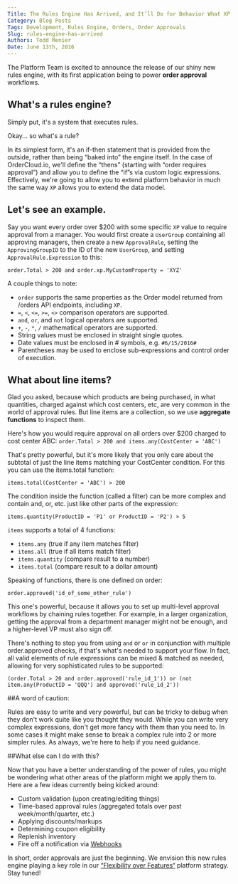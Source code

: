 ```yaml
---
Title: The Rules Engine Has Arrived, and It’ll Do for Behavior What XP Did for Data
Category: Blog Posts
Tags: Development, Rules Engine, Orders, Order Approvals
Slug: rules-engine-has-arrived
Authors: Todd Menier
Date: June 13th, 2016
---
```


The Platform Team is excited to announce the release of our shiny new rules engine, with its first application being to power **order approval** workflows.

## What's a rules engine?

Simply put, it's a system that executes rules. 

Okay... so what's a rule? 

In its simplest form, it's an if-then statement that is provided from the outside, rather than being “baked into” the engine itself. In the case of OrderCloud.io, we'll define the “thens” (starting with “order requires approval”) and allow you to define the “if”s via custom logic expressions. Effectively, we're going to allow you to extend platform behavior in much the same way `XP` allows you to extend the data model.

## Let's see an example.

Say you want every order over $200 with some specific `XP` value to require approval from a manager. You would first create a `UserGroup` containing all approving managers, then create a new `ApprovalRule`, setting the `ApprovingGroupID` to the ID of the new `UserGroup`, and setting `ApprovalRule.Expression` to this:

`order.Total > 200 and order.xp.MyCustomProperty = 'XYZ'`

A couple things to note:

- `order` supports the same properties as the Order model returned from /orders API endpoints, including `XP`.
- `=`, `<`, `<=`, `>=`, `<>` comparison operators are supported.
- `and`, `or`, and `not` logical operators are supported.
- `+`, `-`, `*`, `/` mathematical operators are supported.
- String values must be enclosed in straight single quotes.
- Date values must be enclosed in # symbols, e.g. `#6/15/2016#`
- Parentheses may be used to enclose sub-expressions and control order of execution.

## What about line items?

Glad you asked, because which products are being purchased, in what quantities, charged against which cost centers, etc, are very common in the world of approval rules. But line items are a collection, so we use **aggregate functions** to inspect them. 

Here's how you would require approval on all orders over $200 charged to cost center ABC:
`order.Total > 200 and items.any(CostCenter = 'ABC')`

That's pretty powerful, but it's more likely that you only care about the subtotal of just the line items matching your CostCenter condition. 
For this you can use the items.total function:

`items.total(CostCenter = 'ABC') > 200`

The condition inside the function (called a filter) can be more complex and contain and, or, etc. just like other parts of the expression:

`items.quantity(ProductID = 'P1' or ProductID = 'P2') > 5`

`items` supports a total of 4 functions:
- `items.any` (true if any item matches filter)
- `items.all` (true if all items match filter)
- `items.quantity` (compare result to a number)
- `items.total` (compare result to a dollar amount)

Speaking of functions, there is one defined on order:

`order.approved('id_of_some_other_rule')`

This one's powerful, because it allows you to set up multi-level approval workflows by chaining rules together. For example, in a larger organization, getting the approval from a department manager might not be enough, and a higher-level VP must also sign off.

There's nothing to stop you from using `and` or `or` in conjunction with multiple order.approved checks, if that's what's needed to support your flow. In fact, all valid elements of rule expressions can be mixed & matched as needed, allowing for very sophisticated rules to be supported:

`(order.Total > 20 and order.approved('rule_id_1')) or (not item.any(ProductID = 'QQQ') and approved('rule_id_2'))`

##A word of caution:

Rules are easy to write and very powerful, but can be tricky to debug when they don't work quite like you thought they would. While you can write very complex expressions, don't get more fancy with them than you need to. In some cases it might make sense to break a complex rule into 2 or more simpler rules. As always, we're here to help if you need guidance.

##What else can I do with this?

Now that you have a better understanding of the power of rules, you might be wondering what other areas of the platform might we apply them to. Here are a few ideas currently being kicked around:

- Custom validation (upon creating/editing things)
- Time-based approval rules (aggregated totals over past week/month/quarter, etc.)
- Applying discounts/markups
- Determining coupon eligibility
- Replenish inventory
- Fire off a notification via [Webhooks](https://documentation.ordercloud.io/integration-services/overview/your-first-webhook)

In short, order approvals are just the beginning. We envision this new rules engine playing a key role in our [“Flexibility over Features“]({filename}flexibility-over-features.md) platform strategy. Stay tuned!

